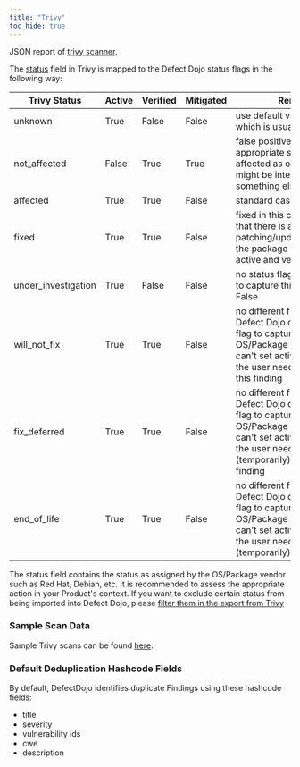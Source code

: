```yaml
---
title: "Trivy"
toc_hide: true
---
```

JSON report of [trivy scanner](https://github.com/aquasecurity/trivy).

The [status](https://trivy.dev/latest/docs/configuration/filtering/) field in Trivy is mapped to the Defect Dojo status flags in the following way:

| Trivy Status         | Active | Verified | Mitigated | Remarks                                                                                                         |
|----------------------|--------|----------|-----------|-----------------------------------------------------------------------------------------------------------------|
| unknown              | True   | False    | False     | use default value for active which is usually True                                                              |
| not_affected         | False  | True     | True      | false positive is the most appropriate status for not affected as out of scope might be interpreted as something else |
| affected             | True   | True     | False     | standard case                                                                                                   |
| fixed                | True   | True     | False     | fixed in this context means that there is a fix available by patching/updating/upgrading the package but it's still active and verified |
| under_investigation  | True   | False    | False     | no status flag in Defect Dojo to capture this, but verified is False                                            |
| will_not_fix         | True   | True     | False     | no different from affected as Defect Dojo doesn't have a flag to capture will_not_fix by OS/Package Vendor; we can't set active to False as the user needs to risk accept this finding |
| fix_deferred         | True   | True     | False     | no different from affected as Defect Dojo doesn't have a flag to capture will_not_fix by OS/Package Vendor; we can't set active to False as the user needs to (temporarily) risk accept this finding |
| end_of_life          | True   | True     | False     | no different from affected as Defect Dojo doesn't have a flag to capture will_not_fix by OS/Package Vendor; we can't set active to False as the user needs to (temporarily) risk accept

The status field contains the status as assigned by the OS/Package vendor such as Red Hat, Debian, etc.
It is recommended to assess the appropriate action in your Product's context.
If you want to exclude certain status from being imported into Defect Dojo, please [filter them in the export from Trivy](https://trivy.dev/latest/docs/configuration/filtering/)

### Sample Scan Data
Sample Trivy scans can be found [here](https://github.com/DefectDojo/django-DefectDojo/tree/master/unittests/scans/trivy).

### Default Deduplication Hashcode Fields
By default, DefectDojo identifies duplicate Findings using these hashcode fields:

- title
- severity
- vulnerability ids
- cwe
- description
